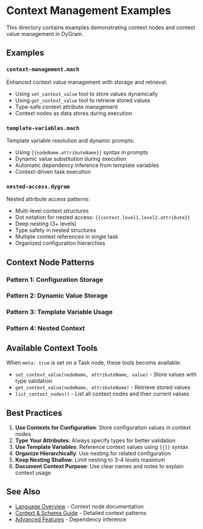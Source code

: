 # Context Management Examples

This directory contains examples demonstrating context nodes and context value management in DyGram.

## Examples

### `context-management.mach`
Enhanced context value management with storage and retrieval:
- Using `set_context_value` tool to store values dynamically
- Using `get_context_value` tool to retrieve stored values
- Type-safe context attribute management
- Context nodes as data stores during execution

### `template-variables.mach`
Template variable resolution and dynamic prompts:
- Using `{{nodeName.attributeName}}` syntax in prompts
- Dynamic value substitution during execution
- Automatic dependency inference from template variables
- Context-driven task execution

### `nested-access.dygram`
Nested attribute access patterns:
- Multi-level context structures
- Dot notation for nested access: `{{context.level1.level2.attribute}}`
- Deep nesting (3+ levels)
- Type safety in nested structures
- Multiple context references in single task
- Organized configuration hierarchies

## Context Node Patterns

### Pattern 1: Configuration Storage

### Pattern 2: Dynamic Value Storage

### Pattern 3: Template Variable Usage

### Pattern 4: Nested Context

## Available Context Tools

When `meta: true` is set on a Task node, these tools become available:

- `set_context_value(nodeName, attributeName, value)` - Store values with type validation
- `get_context_value(nodeName, attributeName)` - Retrieve stored values
- `list_context_nodes()` - List all context nodes and their current values

## Best Practices

1. **Use Contexts for Configuration**: Store configuration values in context nodes
2. **Type Your Attributes**: Always specify types for better validation
3. **Use Template Variables**: Reference context values using `{{}}` syntax
4. **Organize Hierarchically**: Use nesting for related configuration
5. **Keep Nesting Shallow**: Limit nesting to 3-4 levels maximum
6. **Document Context Purpose**: Use clear names and notes to explain context usage

## See Also

- [Language Overview](../../docs/language-overview.md) - Context node documentation
- [Context & Schema Guide](../../docs/context-and-schema-guide.md) - Detailed context patterns
- [Advanced Features](../../docs/advanced-features.md) - Dependency inference
